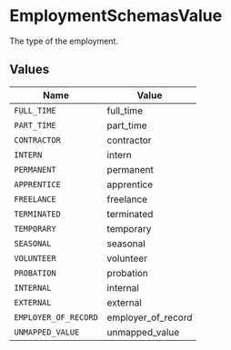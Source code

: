 # EmploymentSchemasValue

The type of the employment.


## Values

| Name                 | Value                |
| -------------------- | -------------------- |
| `FULL_TIME`          | full_time            |
| `PART_TIME`          | part_time            |
| `CONTRACTOR`         | contractor           |
| `INTERN`             | intern               |
| `PERMANENT`          | permanent            |
| `APPRENTICE`         | apprentice           |
| `FREELANCE`          | freelance            |
| `TERMINATED`         | terminated           |
| `TEMPORARY`          | temporary            |
| `SEASONAL`           | seasonal             |
| `VOLUNTEER`          | volunteer            |
| `PROBATION`          | probation            |
| `INTERNAL`           | internal             |
| `EXTERNAL`           | external             |
| `EMPLOYER_OF_RECORD` | employer_of_record   |
| `UNMAPPED_VALUE`     | unmapped_value       |